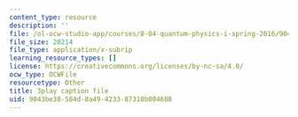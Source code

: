 ```yaml
---
content_type: resource
description: ''
file: /ol-ocw-studio-app/courses/8-04-quantum-physics-i-spring-2016/9043be38584d8a49423387310b004608_BRFekCz4XQY.srt
file_size: 20214
file_type: application/x-subrip
learning_resource_types: []
license: https://creativecommons.org/licenses/by-nc-sa/4.0/
ocw_type: OCWFile
resourcetype: Other
title: 3play caption file
uid: 9043be38-584d-8a49-4233-87310b004608
---
```

